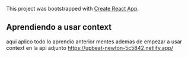 This project was bootstrapped with [Create React App](https://github.com/facebook/create-react-app).

## Aprendiendo a usar context

aqui aplico todo lo aprendio anterior mentes ademas de empezar a usar context en la api
adjunto https://upbeat-newton-5c5842.netlify.app/
